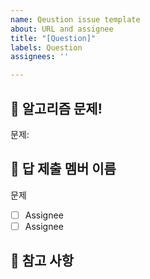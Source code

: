 ```yaml
---
name: Qeustion issue template
about: URL and assignee
title: "[Question]"
labels: Question
assignees: ''

---
```


## 🔨 알고리즘 문제!
문제:

## 🧩 답 제출 멤버 이름
문제
- [ ] Assignee
- [ ] Assignee

## 📖 참고 사항
